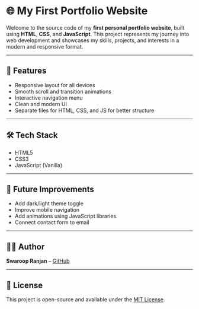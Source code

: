 # 🌐 My First Portfolio Website

Welcome to the source code of my **first personal portfolio website**, built using **HTML**, **CSS**, and **JavaScript**. This project represents my journey into web development and showcases my skills, projects, and interests in a modern and responsive format.

---

## 🚀 Features

- Responsive layout for all devices  
- Smooth scroll and transition animations  
- Interactive navigation menu  
- Clean and modern UI  
- Separate files for HTML, CSS, and JS for better structure

---
## 🛠️ Tech Stack

- HTML5  
- CSS3  
- JavaScript (Vanilla)

---

## 🔮 Future Improvements

- Add dark/light theme toggle  
- Improve mobile navigation  
- Add animations using JavaScript libraries  
- Connect contact form to email

---

## 🧑‍💻 Author

**Swaroop Ranjan** – [GitHub](https://github.com/Rinku-47)

---

## 📄 License

This project is open-source and available under the [MIT License](LICENSE).

